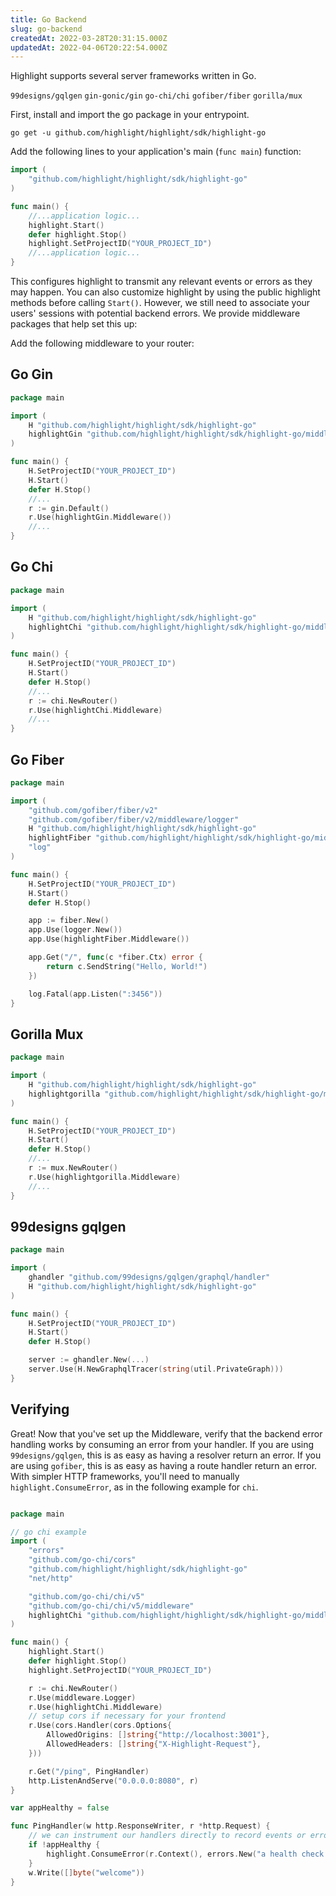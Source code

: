 ```yaml
---
title: Go Backend
slug: go-backend
createdAt: 2022-03-28T20:31:15.000Z
updatedAt: 2022-04-06T20:22:54.000Z
---
```


Highlight supports several server frameworks written in Go.

`99designs/gqlgen`
`gin-gonic/gin`
`go-chi/chi`
`gofiber/fiber`
`gorilla/mux`

First, install and import the go package in your entrypoint.

```shell
go get -u github.com/highlight/highlight/sdk/highlight-go
```

Add the following lines to your application's main (`func main`) function:

```go
import (
	"github.com/highlight/highlight/sdk/highlight-go"
)

func main() {
	//...application logic...
	highlight.Start()
	defer highlight.Stop()
	highlight.SetProjectID("YOUR_PROJECT_ID")
	//...application logic...
}

```

This configures highlight to transmit any relevant events or errors as they may happen. You can also customize highlight by using the public highlight methods before calling `Start()`. However, we still need to associate your users' sessions with potential backend errors. We provide middleware packages that help set this up:

Add the following middleware to your router:

## Go Gin

```go
package main

import (
	H "github.com/highlight/highlight/sdk/highlight-go"
	highlightGin "github.com/highlight/highlight/sdk/highlight-go/middleware/gin"
)

func main() {
	H.SetProjectID("YOUR_PROJECT_ID")
	H.Start()
	defer H.Stop()
	//...
	r := gin.Default()
	r.Use(highlightGin.Middleware())
	//...
}

```

## Go Chi

```go
package main

import (
	H "github.com/highlight/highlight/sdk/highlight-go"
	highlightChi "github.com/highlight/highlight/sdk/highlight-go/middleware/chi"
)

func main() {
	H.SetProjectID("YOUR_PROJECT_ID")
	H.Start()
	defer H.Stop()
	//...
	r := chi.NewRouter()
	r.Use(highlightChi.Middleware)
	//...
}
```

## Go Fiber

```go
package main

import (
	"github.com/gofiber/fiber/v2"
	"github.com/gofiber/fiber/v2/middleware/logger"
	H "github.com/highlight/highlight/sdk/highlight-go"
	highlightFiber "github.com/highlight/highlight/sdk/highlight-go/middleware/fiber"
	"log"
)

func main() {
	H.SetProjectID("YOUR_PROJECT_ID")
	H.Start()
	defer H.Stop()

	app := fiber.New()
	app.Use(logger.New())
	app.Use(highlightFiber.Middleware())

	app.Get("/", func(c *fiber.Ctx) error {
		return c.SendString("Hello, World!")
	})

	log.Fatal(app.Listen(":3456"))
}

```

## Gorilla Mux

```go
package main

import (
	H "github.com/highlight/highlight/sdk/highlight-go"
	highlightgorilla "github.com/highlight/highlight/sdk/highlight-go/middleware/gorillamux"
)

func main() {
	H.SetProjectID("YOUR_PROJECT_ID")
	H.Start()
	defer H.Stop()
	//...
	r := mux.NewRouter()
	r.Use(highlightgorilla.Middleware)
	//...
}
```

## 99designs gqlgen

```go
package main

import (
	ghandler "github.com/99designs/gqlgen/graphql/handler"
	H "github.com/highlight/highlight/sdk/highlight-go"
)

func main() {
	H.SetProjectID("YOUR_PROJECT_ID")
	H.Start()
	defer H.Stop()

	server := ghandler.New(...)
	server.Use(H.NewGraphqlTracer(string(util.PrivateGraph)))
}
```

## Verifying

Great! Now that you've set up the Middleware, verify that the backend error handling works by consuming an error from your handler.
If you are using `99designs/gqlgen`, this is as easy as having a resolver return an error.
If you are using `gofiber`, this is as easy as having a route handler return an error.
With simpler HTTP frameworks, you'll need to manually `highlight.ConsumeError`, as in the following example for `chi`.

```go

package main

// go chi example
import (
	"errors"
	"github.com/go-chi/cors"
	"github.com/highlight/highlight/sdk/highlight-go"
	"net/http"

	"github.com/go-chi/chi/v5"
	"github.com/go-chi/chi/v5/middleware"
	highlightChi "github.com/highlight/highlight/sdk/highlight-go/middleware/chi"
)

func main() {
	highlight.Start()
	defer highlight.Stop()
	highlight.SetProjectID("YOUR_PROJECT_ID")

	r := chi.NewRouter()
	r.Use(middleware.Logger)
	r.Use(highlightChi.Middleware)
	// setup cors if necessary for your frontend
	r.Use(cors.Handler(cors.Options{
		AllowedOrigins: []string{"http://localhost:3001"},
		AllowedHeaders: []string{"X-Highlight-Request"},
	}))

	r.Get("/ping", PingHandler)
	http.ListenAndServe("0.0.0.0:8080", r)
}

var appHealthy = false

func PingHandler(w http.ResponseWriter, r *http.Request) {
	// we can instrument our handlers directly to record events or error
	if !appHealthy {
		highlight.ConsumeError(r.Context(), errors.New("a health check failure occured!"))
	}
	w.Write([]byte("welcome"))
}
```
